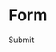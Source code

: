 # Form

<div class="mt-4">
    <base-form :method="submit"
               class="flex flex-col space-y-4">
        <base-input v-model="form.name"
                    label="Name"
                    name="name"
                    required></base-input>
        <base-input v-model="form.email"
                    label="Email"
                    name="email"
                    type="email"
                    required></base-input>
        <base-button type="submit">Submit</base-button>
    </base-form>
</div>

<script>
export default {
  data () {
    return {
      form: {
        name: '',
        email: ''
      }
    }
  },
  methods: {
    submit() {
      console.log(this.form)
    }
  }
}
</script>
